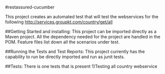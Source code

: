 
#restassured-cucumber

This project creates an automated test that will test the webservices for the following http://services.groupkt.com/country/get/all 

##Getting Started and installing: This project can be imported directly as a Maven project. All the dependency needed for the project are handled in the POM. Feature files list down all the scenarios under test.

##Running the Tests and Test Reports: This project currently has the capability to run be directly imported and run as junit tests.

##Tests: There is one tests that is present 1)Testing all country webservice
